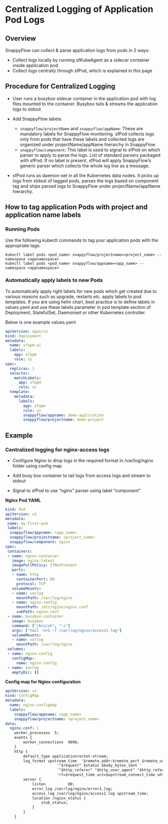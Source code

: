 # Centralized Logging of Application Pod Logs

## Overview

SnappyFlow can collect & parse application logs from pods in 2 ways: 

- Collect logs locally by running sfKubeAgent as a sidecar container inside application pod 
- Collect logs centrally through sfPod, which is explained in this page 

 

## Procedure for Centralized Logging 

- User runs a busybox sidecar container in the application pod with log files mounted to the container. Busybox tails & streams the application logs to stdout 

- Add SnappyFlow labels: 
  - `snappyflow/projectName` and `snappyflow/appName`: These are mandatory labels for SnappyFlow monitoring. sfPod collects logs only from pods that have these labels and collected logs are organized under projectName/appName hierarchy in SnappyFlow 
  - `snappyflow/component`: This label is used to signal to sfPod on which parser to apply to parse the logs. List of standard parsers packaged with sfPod. If no label is present, sfPod will apply SnappyFlow’s generic parser which collects the whole log line as a message. 

- sfPod runs as daemon-set in all the Kubernetes data nodes. It picks up logs from stdout of tagged pods, parses the logs based on component tag and ships parsed logs to SnappyFlow under projectName/appName hierarchy. 

  

## How to tag application Pods with project and application name labels

### Running Pods

Use the following kubectl commands to tag your application pods with the appropriate tags:

```
kubectl label pods <pod_name> snappyflow/projectname=<project_name> --namespace <appnamespace>
kubectl label pods <pod_name> snappyflow/appname=<app_name> --namespace <appnamespace>
```

### Automatically apply labels to new Pods

To automatically apply right labels for new pods which get created due to various reasons such as upgrade, restarts etc. apply labels to pod templates. If you are using helm chart, best practice is to define labels in values.yaml and use these labels parameter in pod template section of Deployment, StatefulSet, Daemonset or other Kubernetes controller.

Below is one example values.yaml

```yaml
apiVersion: apps/v1
kind: Deployment
metadata:
  name: sfapm-ui
  labels:
    app: sfapm
    role: ui
spec:
  replicas: 1
  selector:
    matchLabels:
      app: sfapm
      role: ui
  template:
    metadata:
      labels:
        app: sfapm
        role: ui
        snappyflow/appname: demo-application
        snappyflow/projectname: demo-project
```



## Example

### Centralized logging for nginx-access logs

 

- Configure Nginx to drop logs in the required format in /var/log/nginx folder using config map 

- Add busy box container to tail logs from access logs and stream to stdout 
- Signal to sfPod to use “nginx” parser using label “component” 

**Nginx Pod YAML** 

```yaml
kind: Pod 
apiVersion: v1 
metadata: 
 name: my-first-pod 
 labels: 
  snappyflow/appname: <app_name> 
  snappyflow/projectname: <project_name> 
  snappyflow/component: nginx 
spec: 
 containers: 
 - name: nginx-container 
   image: nginx:latest 
   imagePullPolicy: IfNotPresent 
   ports: 
   - name: http 
     containerPort: 80 
     protocol: TCP 
   volumeMounts: 
   - name: varlog 
     mountPath: /var/log/nginx 
   - name: nginx-config 
     mountPath: /etc/nginx/nginx.conf 
     subPath: nginx.conf 
 - name: busybox-container 
   image: busybox 
   command: ["/bin/sh", "-c"] 
   args: ["tail -n+1 -f /var/log/nginx/access1.log"] 
   volumeMounts: 
   - name: varlog 
     mountPath: /var/log/nginx 
 volumes: 
 - name: nginx-config 
   configMap: 
     name: nginx-config 
 - name: varlog 
   emptyDir: {} 
```

**Config map for Nginx configuration**

```yaml
apiVersion: v1 
kind: ConfigMap 
metadata: 
  name: nginx-configmap 
  labels: 
    snappyflow/appname: <app_name> 
    snappyflow/projectname: <project_name> 
data: 
  nginx.conf: | 
    worker_processes  5; 
    events { 
        worker_connections  4096; 
    } 
    http { 
        default_type application/octet-stream; 
        log_format upstream_time  '$remote_addr:$remote_port $remote_user [$time_local] ' 
                       '"$request" $status $body_bytes_sent ' 
                       '"$http_referer" "$http_user_agent" "$http_referer" ' 
                       'rt=$request_time uct=$upstream_connect_time uht=$upstream_header_time urt=$upstream_response_time'; 
        server { 
            listen          80; 
            error_log /var/log/nginx/error1.log; 
            access_log /var/log/nginx/access1.log upstream_time; 
            location /nginx_status { 
                stub_status; 
            } 
        } 
    } 
```

